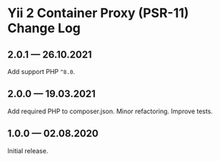# Yii 2 Container Proxy (PSR-11) Change Log

## 2.0.1 — 26.10.2021

Add support PHP `^8.0`. 

## 2.0.0 — 19.03.2021

Add required PHP to composer.json.
Minor refactoring.
Improve tests.

## 1.0.0 — 02.08.2020

Initial release.
